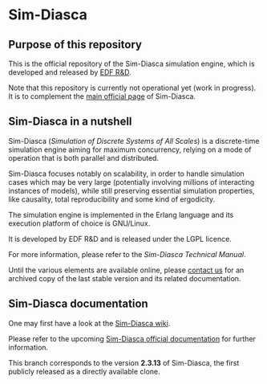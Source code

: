 # Sim-Diasca

## Purpose of this repository

This is the official repository of the Sim-Diasca simulation engine, which is developed and released by [EDF R&D](https://www.edf.fr/en/the-edf-group/inventing-the-future-of-energy/r-d-global-expertise).

Note that this repository is currently not operational yet (work in progress). It is to complement the [main official page](https://www.edf.fr/en/the-edf-group/world-s-largest-power-company/activities/research-and-development/scientific-communities/simulation-softwares?logiciel=10832) of Sim-Diasca.


## Sim-Diasca in a nutshell

Sim-Diasca (*Simulation of Discrete Systems of All Scales*) is a discrete-time simulation engine aiming for maximum concurrency, relying on a mode of operation that is both parallel and distributed.

Sim-Diasca focuses notably on scalability, in order to handle simulation cases which may be very large (potentially involving millions of interacting instances of models), while still preserving essential simulation properties, like causality, total reproducibility and some kind of ergodicity.

The simulation engine is implemented in the Erlang language and its execution platform of choice is GNU/Linux.

It is developed by EDF R&D and is released under the LGPL licence.

For more information, please refer to the *Sim-Diasca Technical Manual*.

Until the various elements are available online, please [contact us](https://www.edf.fr/en/the-edf-group/world-s-largest-power-company/activities/research-and-development/scientific-communities/simulation-softwares?logiciel=10832) for an archived copy of the last stable version and its related documentation.

## Sim-Diasca documentation

One may first have a look at the [Sim-Diasca wiki](https://github.com/Olivier-Boudeville-EDF/Sim-Diasca/wiki).

Please refer to the upcoming [Sim-Diasca official documentation](http://olivier-boudeville-edf.github.io/Sim-Diasca/) for further information.

This branch corresponds to the version **2.3.13** of Sim-Diasca, the first publicly released as a directly available clone.
